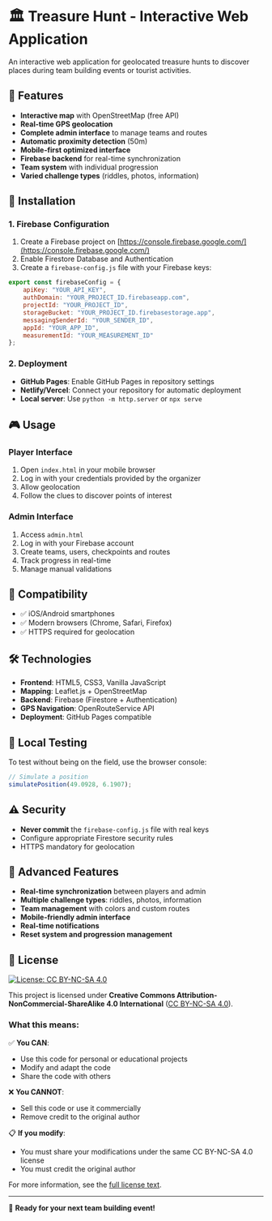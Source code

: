 # 🏛️ Treasure Hunt - Interactive Web Application

An interactive web application for geolocated treasure hunts to discover places during team building events or tourist activities.

## 🎯 Features

- **Interactive map** with OpenStreetMap (free API)
- **Real-time GPS geolocation**
- **Complete admin interface** to manage teams and routes
- **Automatic proximity detection** (50m)
- **Mobile-first optimized interface**
- **Firebase backend** for real-time synchronization
- **Team system** with individual progression
- **Varied challenge types** (riddles, photos, information)

## 🚀 Installation

### 1. Firebase Configuration

1. Create a Firebase project on [https://console.firebase.google.com/](https://console.firebase.google.com/)
2. Enable Firestore Database and Authentication
3. Create a `firebase-config.js` file with your Firebase keys:

```javascript
export const firebaseConfig = {
    apiKey: "YOUR_API_KEY",
    authDomain: "YOUR_PROJECT_ID.firebaseapp.com",
    projectId: "YOUR_PROJECT_ID",
    storageBucket: "YOUR_PROJECT_ID.firebasestorage.app",
    messagingSenderId: "YOUR_SENDER_ID",
    appId: "YOUR_APP_ID",
    measurementId: "YOUR_MEASUREMENT_ID"
};
```

### 2. Deployment

- **GitHub Pages**: Enable GitHub Pages in repository settings
- **Netlify/Vercel**: Connect your repository for automatic deployment
- **Local server**: Use `python -m http.server` or `npx serve`

## 🎮 Usage

### Player Interface
1. Open `index.html` in your mobile browser
2. Log in with your credentials provided by the organizer
3. Allow geolocation
4. Follow the clues to discover points of interest

### Admin Interface
1. Access `admin.html`
2. Log in with your Firebase account
3. Create teams, users, checkpoints and routes
4. Track progress in real-time
5. Manage manual validations

## 📱 Compatibility

- ✅ iOS/Android smartphones
- ✅ Modern browsers (Chrome, Safari, Firefox)
- ✅ HTTPS required for geolocation

## 🛠️ Technologies

- **Frontend**: HTML5, CSS3, Vanilla JavaScript
- **Mapping**: Leaflet.js + OpenStreetMap
- **Backend**: Firebase (Firestore + Authentication)
- **GPS Navigation**: OpenRouteService API
- **Deployment**: GitHub Pages compatible

## 🧪 Local Testing

To test without being on the field, use the browser console:

```javascript
// Simulate a position
simulatePosition(49.0928, 6.1907);
```

## ⚠️ Security

- **Never commit** the `firebase-config.js` file with real keys
- Configure appropriate Firestore security rules
- HTTPS mandatory for geolocation

## 🎉 Advanced Features

- **Real-time synchronization** between players and admin
- **Multiple challenge types**: riddles, photos, information
- **Team management** with colors and custom routes
- **Mobile-friendly admin interface**
- **Real-time notifications**
- **Reset system and progression management**

## 📜 License

[![License: CC BY-NC-SA 4.0](https://img.shields.io/badge/License-CC%20BY--NC--SA%204.0-lightgrey.svg)](https://creativecommons.org/licenses/by-nc-sa/4.0/)

This project is licensed under **Creative Commons Attribution-NonCommercial-ShareAlike 4.0 International** ([CC BY-NC-SA 4.0](https://creativecommons.org/licenses/by-nc-sa/4.0/)).

### What this means:

✅ **You CAN**:
- Use this code for personal or educational projects
- Modify and adapt the code
- Share the code with others

❌ **You CANNOT**:
- Sell this code or use it commercially
- Remove credit to the original author

📋 **If you modify**:
- You must share your modifications under the same CC BY-NC-SA 4.0 license
- You must credit the original author

For more information, see the [full license text](https://creativecommons.org/licenses/by-nc-sa/4.0/legalcode).

---

🚀 **Ready for your next team building event!**